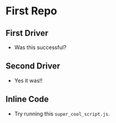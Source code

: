 # First Repo

## First Driver
- Was this successful?

## Second Driver
- Yes it was!!

## Inline Code
- Try running this `super_cool_script.js`.